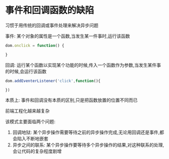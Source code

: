 # 事件和回调函数的缺陷

习惯于用传统的回调或事件处理来解决异步问题

事件: 某个对象的属性是一个函数,当发生某一件事时,运行该函数
```js
dom.onclick = function() {

}
```
回调: 运行某个函数以实现某个功能的时候,传入一个函数作为参数,当发生某件事的时候,会运行该函数
```js
dom.addEventerListener('click',function(){

})
```

本质上: 事件和回调没有本质的区别,只是把函数放置的位置不同而已

前端工程化越来越复杂

该模式主要面临两个问题:

1. 回调地狱: 某个异步操作需要等待之前的异步操作完成,无论用回调还是事件,都会陷入不断地嵌套
2. 异步之间的联系: 某个异步操作要等待多个异步操作的结果,对这种联系的处理,会让代码的复杂程度剧增